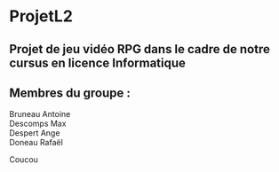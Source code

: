 # ProjetL2

## Projet de jeu vidéo RPG dans le cadre de notre cursus en licence Informatique

## Membres du groupe :
Bruneau Antoine <br />
Descomps Max <br />
Despert Ange <br />
Doneau Rafaël <br />

Coucou

